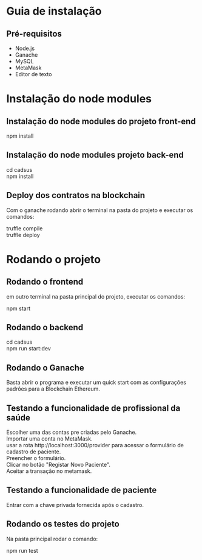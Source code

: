# Guia de instalação
## Pré-requisitos
* Node.js
* Ganache
* MySQL
* MetaMask
* Editor de texto
# Instalação do node modules
## Instalação do node modules do projeto front-end
npm install <br/>

## Instalação do node modules projeto back-end
cd cadsus <br/>
npm install <br/>

## Deploy dos contratos na blockchain
Com o ganache rodando abrir o terminal na pasta do projeto e executar os comandos: <br/>

truffle compile <br/>
truffle deploy

# Rodando o projeto 
## Rodando o frontend
em outro terminal na pasta principal do projeto, executar os comandos: <br/>

npm start <br/>

## Rodando o backend
cd cadsus <br/>
npm run start:dev<br/>

## Rodando o Ganache
Basta abrir o programa e executar um quick start com as configurações padrões para a Blockchain Ethereum.<br/>

## Testando a funcionalidade de profissional da saúde
Escolher uma das contas pre criadas pelo Ganache. <br/>
Importar uma conta no MetaMask.<br/>
usar a rota http://localhost:3000/provider para acessar o formulário de cadastro de paciente. <br/>
Preencher o formulário. <br/>
Clicar no botão "Registar Novo Paciente".<br/>
Aceitar a transação no metamask.<br/>

## Testando a funcionalidade de paciente
Entrar com a chave privada fornecida após o cadastro.

## Rodando os testes do projeto
Na pasta principal rodar o comando:<br/>

npm run test
